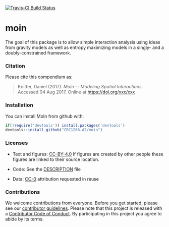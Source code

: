 
<!-- README.md is generated from README.Rmd. Please edit that file -->
[![Travis-CI Build Status](https://travis-ci.org/CRC1266-A2/moin.svg?branch=master)](https://travis-ci.org/CRC1266-A2/moin)

moin
====

The goal of this package is to allow simple interaction analysis using ideas from gravity models as well as entropy maximizing models in a singly- and a doubly-constrained framework.

### Citation

Please cite this compendium as:

> Knitter, Daniel (2017). *MoIn -- Modeling Spatial Interactions*. Accessed 04 Aug 2017. Online at <https://doi.org/xxx/xxx>

### Installation

You can install MoIn from github with:

``` r
if(!require('devtools')) install.packages('devtools')
devtools::install_github("CRC1266-A2/moin")
```

### Licenses

-   Text and figures:
    [CC-BY-4.0](http://creativecommons.org/licenses/by/4.0/)
    If figures are created by other people these figures are linked to their source location.

-   Code:
    See the [DESCRIPTION](DESCRIPTION) file

-   Data:
    [CC-0](http://creativecommons.org/publicdomain/zero/1.0/) attribution requested in reuse

### Contributions

We welcome contributions from everyone. Before you get started, please see our [contributor guidelines](CONTRIBUTING.md). Please note that this project is released with a [Contributor Code of Conduct](CONDUCT.md). By participating in this project you agree to abide by its terms.
